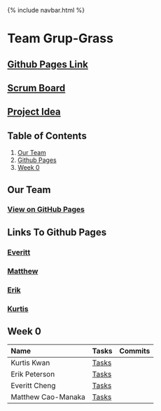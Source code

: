 {% include navbar.html %}


# Team Grup-Grass
## [Github Pages Link](https://ninjabreadlord.github.io/grup-grass/)
## [Scrum Board](https://github.com/NinjaBreadLord/grup-grass/projects/1)

## [Project Idea](https://ninjabreadlord.github.io/grup-grass/webProject)

## Table of Contents
1. [Our Team](https://github.com/NinjaBreadLord/grup-grass/blob/main/README.md#our-team)
2. [Github Pages](https://github.com/NinjaBreadLord/grup-grass/blob/main/README.md#links-to-github-pages)
3. [Week 0](https://github.com/NinjaBreadLord/grup-grass/blob/main/README.md#week-0)

## Our Team
### [View on GitHub Pages](https://ninjabreadlord.github.io/grup-grass/TeamRoles)

## Links To Github Pages
### [Everitt](https://ninjabreadlord.github.io/Tri-3-Everitt-Cheng/)
### [Matthew](https://pqhantom.github.io/Tri-3-Matthew-Cao-Manaka/)
### [Erik](https://maboinjd.github.io/Tri-3-Erik-Peterson/)
### [Kurtis](https://naevey.github.io/Tri-3-Kurtis-Kwan/)

## Week 0
| Name | Tasks | Commits |
|:-----|:----------------------|:-----:|
| Kurtis Kwan | [Tasks](https://github.com/NinjaBreadLord/grup-grass/issues/4) | | 
| Erik Peterson | [Tasks](https://github.com/NinjaBreadLord/grup-grass/issues/5) | 
| Everitt Cheng | [Tasks](https://github.com/NinjaBreadLord/grup-grass/issues/3)  | 
| Matthew Cao-Manaka | [Tasks](https://github.com/NinjaBreadLord/grup-grass/issues/2) | 
